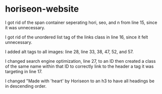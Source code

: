 # horiseon-website

I got rid of the span container seperating hori, seo, and n from line 15, since it was unnecessary.

I got rid of the unordered list tag of the links class in line 16, since it felt unnecessary.

I added alt tags to all images: line 28, line 33, 38, 47, 52, and 57.

I changed search engine optimization, line 27, to an ID then created a class of the same name within that ID to correctly link to the header a tag it was targeting in line 17.

I changed "Made with 'heart' by Horiseon to an h3 to have all headings be in descending order.
